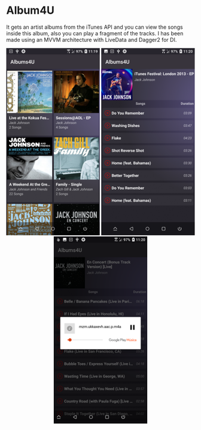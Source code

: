 # Album4U

It gets an artist albums from the iTunes API and you can view the songs inside this album, also you can play a fragment of the tracks. I has been made using an MVVM architecture with LiveData and Dagger2 for DI.

<p float="left" align="center">
  <img src="screenshots/home.png " width="250">
  <img src="screenshots/album_detail.png " width="250">
  <img src="screenshots/music.png " width="250">
</p>
